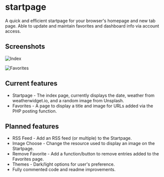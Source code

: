 # startpage
A quick and efficient startpage for your browser's homepage and new tab page. Able to update and maintain favorites and dashboard info via account access.
## Screenshots
![Index](https://files.warmbo.com/index.php/s/5h2Zi2Hp2Ig0eRf/download)

![Favorites](https://files.warmbo.com/index.php/s/4FruC03E9PiiWSH/download)
## Current features
- Startpage - The index page, currently displays the date, weather from weatherwidget.io, and a random image from Unsplash.
- Favorites - A page to display a title and image for URLs added via the PHP posting function.

## Planned features
- RSS Feed - Add an RSS feed (or multiple) to the Startpage.
- Image Choose - Change the resource used to display an image on the Startpage.
- Remove Favorite - Add a function/button to remove entries added to the Favorites page.
- Themes - Dark/light options for user's preference.
- Fully commented code and readme improvements.
